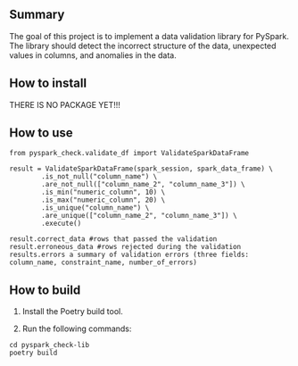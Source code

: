 ## Summary

The goal of this project is to implement a data validation library for PySpark. The library should detect the incorrect structure of the data, unexpected values in columns, and anomalies in the data.

## How to install

THERE IS NO PACKAGE YET!!!

## How to use

```
from pyspark_check.validate_df import ValidateSparkDataFrame

result = ValidateSparkDataFrame(spark_session, spark_data_frame) \
        .is_not_null("column_name") \
        .are_not_null(["column_name_2", "column_name_3"]) \
        .is_min("numeric_column", 10) \
        .is_max("numeric_column", 20) \
        .is_unique("column_name") \
        .are_unique(["column_name_2", "column_name_3"]) \
        .execute()

result.correct_data #rows that passed the validation
result.erroneous_data #rows rejected during the validation
results.errors a summary of validation errors (three fields: column_name, constraint_name, number_of_errors)
```

## How to build

1. Install the Poetry build tool.

2. Run the following commands:

```
cd pyspark_check-lib
poetry build
```
